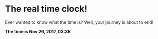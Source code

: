 # The real time clock!

Ever wanted to know what the time is? Well, your journey is about to end!

**The time is Nov 26, 2017, 03:36**